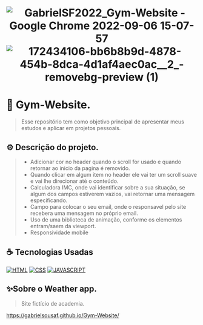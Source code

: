 
<h1 align="center" width:100%>

![GabrielSF2022_Gym-Website - Google Chrome 2022-09-06 15-07-57](https://user-images.githubusercontent.com/97768716/188708538-a90bafed-11bb-464e-978a-45395de9c40a.gif)
![172434106-bb6b8b9d-4878-454b-8dca-4d1af4aec0ac__2_-removebg-preview (1)](https://user-images.githubusercontent.com/97768716/188707591-0879d30a-439a-4670-b71f-66b8a0a4855e.png)


 # 📱 Gym-Website.
> Esse repositório tem como objetivo principal de apresentar meus estudos e aplicar em projetos pessoais.


## ⚙ Descrição do projeto.
> * Adicionar cor no header quando o scroll for usado e quando retornar ao inicio da pagina é removido.<br>
> * Quando clicar em algum item no header ele vai ter um scroll suave e vai lhe direcionar até o conteúdo.<br>
> * Calculadora IMC, onde vai identificar sobre a sua situação, se algum dos campos estiverem vazios, vai retornar uma mensagem especificando.<br>
> * Campo para colocar o seu email, onde o responsavel pelo site recebera uma mensagem no próprio email.<br>
> * Uso de uma biblioteca de animação, conforme os elementos entram/saem da viewport.
> * Responsividade mobile


## ☕ Tecnologias Usadas

[![HTML](https://img.shields.io/badge/html%20-%23323330.svg?&style=for-the-badge&logo=html&logoColor=black&color=FF8000)](#)
[![CSS](https://img.shields.io/badge/css%20-%23323330.svg?&style=for-the-badge&logo=css&logoColor=black&color=2E64FE)](#)
[![JAVASCRIPT](https://img.shields.io/badge/javascript%20-%23323330.svg?&style=for-the-badge&logo=css&logoColor=black&color=FFFF00)](#)

## ✨Sobre o Weather app.
> Site fictício de academia.

https://gabrielsousaf.github.io/Gym-Website/


